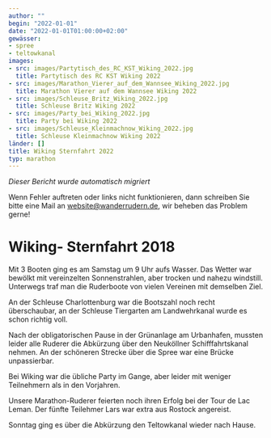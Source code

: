 ```yaml
---
author: ""
begin: "2022-01-01"
date: "2022-01-01T01:00:00+02:00"
gewässer:
- spree
- teltowkanal
images:
- src: images/Partytisch_des_RC_KST_Wiking_2022.jpg
  title: Partytisch des RC KST Wiking 2022
- src: images/Marathon_Vierer_auf_dem_Wannsee_Wiking_2022.jpg
  title: Marathon Vierer auf dem Wannsee Wiking 2022
- src: images/Schleuse_Britz_Wiking_2022.jpg
  title: Schleuse Britz Wiking 2022
- src: images/Party_bei_Wiking_2022.jpg
  title: Party bei Wiking 2022
- src: images/Schleuse_Kleinmachnow_Wiking_2022.jpg
  title: Schleuse Kleinmachnow Wiking 2022
länder: []
title: Wiking Sternfahrt 2022
typ: marathon
---
```



*Dieser Bericht wurde automatisch migriert*

Wenn Fehler auftreten oder links nicht funktionieren, dann schreiben Sie bitte eine Mail an website@wanderrudern.de, wir beheben das Problem gerne!



# Wiking- Sternfahrt 2018


Mit 3 Booten ging es am Samstag um 9 Uhr aufs Wasser. Das Wetter war bewölkt mit vereinzelten Sonnenstrahlen, aber trocken und nahezu windstill. Unterwegs traf man die Ruderboote von vielen Vereinen mit demselben Ziel.

An der Schleuse Charlottenburg war die Bootszahl noch recht überschaubar, an der Schleuse Tiergarten am Landwehrkanal wurde es schon richtig voll.

Nach der obligatorischen Pause in der Grünanlage am Urbanhafen, mussten leider alle Ruderer die Abkürzung über den Neuköllner Schifffahrtskanal nehmen. An der schöneren Strecke über die Spree war eine Brücke unpassierbar.

Bei Wiking war die übliche Party im Gange, aber leider mit weniger Teilnehmern als in den Vorjahren.

Unsere Marathon-Ruderer feierten noch ihren Erfolg bei der Tour de Lac Leman. Der fünfte Teilehmer Lars war extra aus Rostock angereist.

Sonntag ging es über die Abkürzung den Teltowkanal wieder nach Hause.